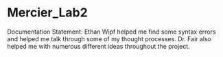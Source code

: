 # Mercier_Lab2

Documentation Statement:
Ethan Wipf helped me find some syntax errors and helped me talk through some of my thought processes. Dr. Fair also helped me with numerous different ideas throughout the project. 